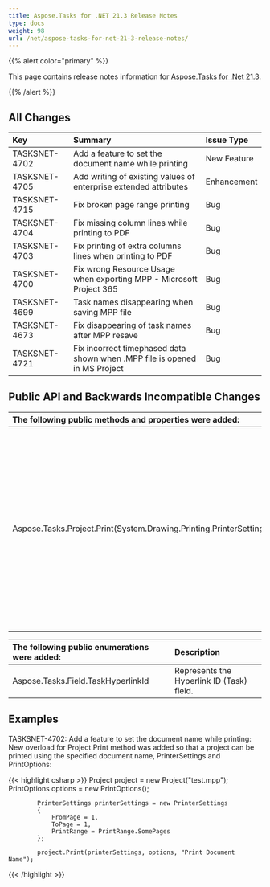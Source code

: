 ```yaml
---
title: Aspose.Tasks for .NET 21.3 Release Notes
type: docs
weight: 98
url: /net/aspose-tasks-for-net-21-3-release-notes/
---
```


{{% alert color="primary" %}} 

This page contains release notes information for [Aspose.Tasks for .Net 21.3](https://downloads.aspose.com/tasks/net/new-releases/-aspose.tasks-for-.net-21.3/).

{{% /alert %}}
## **All Changes**
|**Key**|**Summary**|**Issue Type**|
| :- | :- | :- |
| TASKSNET-4702 | Add a feature to set the document name while printing | New Feature |
| TASKSNET-4705 | Add writing of existing values of enterprise extended attributes | Enhancement |
| TASKSNET-4715 | Fix broken page range printing | Bug |
| TASKSNET-4704 | Fix missing column lines while printing to PDF | Bug |
| TASKSNET-4703 | Fix printing of extra columns lines when printing to PDF | Bug |
| TASKSNET-4700 | Fix wrong Resource Usage when exporting MPP - Microsoft Project 365 | Bug |
| TASKSNET-4699 | Task names disappearing when saving MPP file | Bug |
| TASKSNET-4673 | Fix disappearing of task names after MPP resave | Bug |
| TASKSNET-4721 | Fix incorrect timephased data shown when .MPP file is opened in MS Project | Bug |

## **Public API and Backwards Incompatible Changes**
|**The following public methods and properties were added:**|**Description**|
| :- | :- |
| Aspose.Tasks.Project.Print(System.Drawing.Printing.PrinterSettings,Aspose.Tasks.Saving.PrintOptions,System.String) | Prints project according to the specified printer settings, custom save options and the specified document name using the standard (no User Interface) print controller. |

|**The following public enumerations were added:**|**Description**|
| :- | :- |
| Aspose.Tasks.Field.TaskHyperlinkId | Represents the Hyperlink ID (Task) field. |


## **Examples**

TASKSNET-4702: Add a feature to set the document name while printing:
New overload for Project.Print method was added so that a project can be printed using the specified document name, PrinterSettings and PrintOptions:

{{< highlight csharp >}}
            Project project = new Project("test.mpp");
            PrintOptions options = new PrintOptions();

            PrinterSettings printerSettings = new PrinterSettings
            {
                FromPage = 1,
                ToPage = 1,
                PrintRange = PrintRange.SomePages
            };

            project.Print(printerSettings, options, "Print Document Name");
{{< /highlight >}}
